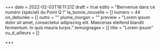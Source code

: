 +++
date = 2022-02-03T18:11:21Z
draft = true
edito = "Bienvenue dans ce numéro (spécial) du Point Q !"
la_bonne_nouvelle = []
numero = 44
on_debunke = []
outro = ""
plume_morgan = ""
preview = "Lorem ipsum dolor sit amet, consectetur adipiscing elit. Maecenas eleifend blandit fermentum. In quis mauris turpis."
temoignages = []
title = "Lorem ipsum"
vu_d_ailleurs = []

+++
